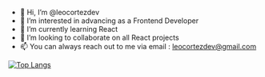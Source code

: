 - 👋 Hi, I’m @leocortezdev
- 👀 I’m interested in advancing as a Frontend Developer
- 🌱 I’m currently learning React
- 💞️ I’m looking to collaborate on all React projects
- 📫 You can always reach out to me via email : leocortezdev@gmail.com

<!---
leocortezdev/leocortezdev is a ✨ special ✨ repository because its `README.md` (this file) appears on your GitHub profile.
You can click the Preview link to take a look at your changes.
--->


[![Top Langs](https://github-readme-stats.vercel.app/api/top-langs/?username=leocortezdev&layout=compact)](https://github.com/anuraghazra/github-readme-stats)
